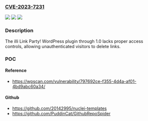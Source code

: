 ### [CVE-2023-7231](https://cve.mitre.org/cgi-bin/cvename.cgi?name=CVE-2023-7231)
![](https://img.shields.io/static/v1?label=Product&message=illi%20Link%20Party!&color=blue)
![](https://img.shields.io/static/v1?label=Version&message=n%2Fa&color=blue)
![](https://img.shields.io/static/v1?label=Vulnerability&message=CWE-284%20Improper%20Access%20Control&color=brighgreen)

### Description

The illi Link Party! WordPress plugin through 1.0 lacks proper access controls, allowing unauthenticated visitors to delete links.

### POC

#### Reference
- https://wpscan.com/vulnerability/797692ce-f355-4d4a-af01-4bd9abc60a34/

#### Github
- https://github.com/20142995/nuclei-templates
- https://github.com/PuddinCat/GithubRepoSpider

